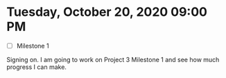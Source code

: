 # Tuesday, October 20, 2020 09:00 PM
- [ ] Milestone 1

Signing on. I am going to work on Project 3 Milestone 1 and see how much progress I can make.

